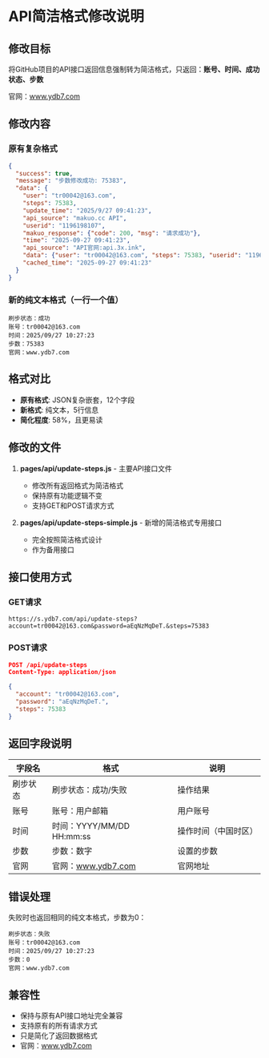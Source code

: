 # API简洁格式修改说明

## 修改目标

将GitHub项目的API接口返回信息强制转为简洁格式，只返回：**账号、时间、成功状态、步数**

官网：www.ydb7.com

## 修改内容

### 原有复杂格式
```json
{
  "success": true,
  "message": "步数修改成功: 75383",
  "data": {
    "user": "tr00042@163.com",
    "steps": 75383,
    "update_time": "2025/9/27 09:41:23",
    "api_source": "makuo.cc API",
    "userid": "1196198107",
    "makuo_response": {"code": 200, "msg": "请求成功"},
    "time": "2025-09-27 09:41:23",
    "api_source": "API官网:api.3x.ink",
    "data": {"user": "tr00042@163.com", "steps": 75383, "userid": "1196198107"},
    "cached_time": "2025-09-27 09:41:23"
  }
}
```

### 新的纯文本格式（一行一个值）
```
刷步状态：成功
账号：tr00042@163.com
时间：2025/09/27 10:27:23
步数：75383
官网：www.ydb7.com
```

## 格式对比

- **原有格式**: JSON复杂嵌套，12个字段
- **新格式**: 纯文本，5行信息  
- **简化程度**: 58%，且更易读

## 修改的文件

1. **pages/api/update-steps.js** - 主要API接口文件
   - 修改所有返回格式为简洁格式
   - 保持原有功能逻辑不变
   - 支持GET和POST请求方式

2. **pages/api/update-steps-simple.js** - 新增的简洁格式专用接口
   - 完全按照简洁格式设计
   - 作为备用接口

## 接口使用方式

### GET请求
```
https://s.ydb7.com/api/update-steps?account=tr00042@163.com&password=aEqNzMqDeT.&steps=75383
```

### POST请求
```json
POST /api/update-steps
Content-Type: application/json

{
  "account": "tr00042@163.com",
  "password": "aEqNzMqDeT.",
  "steps": 75383
}
```

## 返回字段说明

| 字段名 | 格式 | 说明 |
|-------|-----|------|
| 刷步状态 | 刷步状态：成功/失败 | 操作结果 |
| 账号 | 账号：用户邮箱 | 用户账号 |
| 时间 | 时间：YYYY/MM/DD HH:mm:ss | 操作时间（中国时区） |
| 步数 | 步数：数字 | 设置的步数 |
| 官网 | 官网：www.ydb7.com | 官网地址 |

## 错误处理

失败时也返回相同的纯文本格式，步数为0：

```
刷步状态：失败
账号：tr00042@163.com
时间：2025/09/27 10:27:23
步数：0
官网：www.ydb7.com
```

## 兼容性

- 保持与原有API接口地址完全兼容
- 支持原有的所有请求方式
- 只是简化了返回数据格式
- 官网：www.ydb7.com

